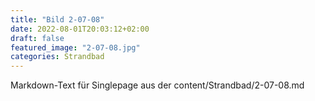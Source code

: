 ```yaml
---
title: "Bild 2-07-08"
date: 2022-08-01T20:03:12+02:00
draft: false
featured_image: "2-07-08.jpg"
categories: Strandbad
---
```



Markdown-Text für Singlepage aus der content/Strandbad/2-07-08.md